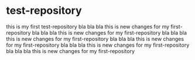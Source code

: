 # test-repository
this is my first test-repository 
bla bla bla this is new changes for my first-repository
bla bla bla this is new changes for my first-repository
bla bla bla this is new changes for my first-repository
bla bla bla this is new changes for my first-repository
bla bla bla this is new changes for my first-repository
bla bla bla this is new changes for my first-repository

